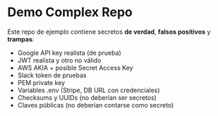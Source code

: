# Demo Complex Repo
Este repo de ejemplo contiene secretos **de verdad**, **falsos positivos** y **trampas**:
- Google API key realista (de prueba)
- JWT realista y otro no válido
- AWS AKIA + posible Secret Access Key
- Slack token de pruebas
- PEM private key
- Variables .env (Stripe, DB URL con credenciales)
- Checksums y UUIDs (no deberían ser secretos)
- Claves públicas (no deberían contarse como secreto)
